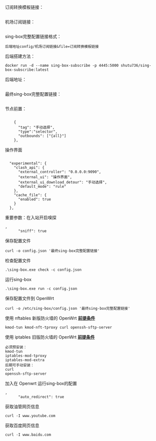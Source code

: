 订阅转换模板链接：

```
```



机场订阅链接：

```
```



sing-box完整配置链接格式：

```
后端地址config/机场订阅链接&file=订阅转换模板链接
```



后端搭建方法：

```
docker run -d --name sing-box-subscribe -p 4445:5000 shutu736/sing-box-subscribe:latest
```

后端地址：

```

```



最终sing-box完整配置链接：

```

```



节点前置：

```

    {
      "tag": "手动选择",
      "type":"selector",
      "outbounds": ["{all}"]
    },
```



操作界面

```

  "experimental": {
    "clash_api": {
      "external_controller": "0.0.0.0:9090",
      "external_ui": "操作界面",
      "external_ui_download_detour": "手动选择",
      "default_mode": "rule"
    },
    "cache_file": {
      "enabled": true
    }
  },
```



重要参数：在入站开启嗅探

```
,
      "sniff": true
```



保存配置文件

```
curl -o config.json '最终sing-box完整配置链接'
```

检查配置文件

```
.\sing-box.exe check -c config.json
```

运行sing-box

```
.\sing-box.exe run -c config.json
```


保存配置文件到 OpenWrt

```
curl -o /etc/sing-box/config.json '最终sing-box完整配置链接'
```

使用 nftables 新版防火墙的 OpenWrt **<u>前提条件</u>** 

```
kmod-tun kmod-nft-tproxy curl openssh-sftp-server
```

使用 iptables 旧版防火墙的 OpenWrt **<u>前提条件</u>** 

```
必须预安装：
kmod-tun
iptables-mod-tproxy
iptables-mod-extra
后期可手动安装：
curl
openssh-sftp-server
```

加入在 Openwrt 运行sing-box的配置

```
,
      "auto_redirect": true
```

获取油管网页信息

```
curl -I www.youtube.com
```

获取百度网页信息

```
curl -I www.baidu.com
```


